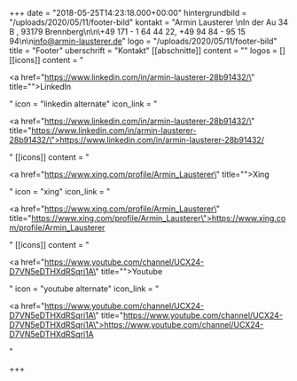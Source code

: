 +++
date = "2018-05-25T14:23:18.000+00:00"
hintergrundbild = "/uploads/2020/05/11/footer-bild"
kontakt = "Armin Lausterer  \nIn der Au 34 B , 93179 Brennberg\n\n\\+49 171 - 1 64 44 22, +49 94 84 - 95 15 94\n\n[info@armin-lausterer.de](mailto:info@armin-lausterer.de)"
logo = "/uploads/2020/05/11/footer-bild"
title = "Footer"
uberschrift = "Kontakt"
[[abschnitte]]
content = ""
logos = []
[[icons]]
content = "<p><a href=\"https://www.linkedin.com/in/armin-lausterer-28b91432/\" title=\"\">LinkedIn</a></p>"
icon = "linkedin alternate"
icon_link = "<p><a href=\"https://www.linkedin.com/in/armin-lausterer-28b91432/\" title=\"https://www.linkedin.com/in/armin-lausterer-28b91432/\">https://www.linkedin.com/in/armin-lausterer-28b91432/</a></p>"
[[icons]]
content = "<p><a href=\"https://www.xing.com/profile/Armin_Lausterer\" title=\"\">Xing</a></p>"
icon = "xing"
icon_link = "<p><a href=\"https://www.xing.com/profile/Armin_Lausterer\" title=\"https://www.xing.com/profile/Armin_Lausterer\">https://www.xing.com/profile/Armin_Lausterer</a></p>"
[[icons]]
content = "<p><a href=\"https://www.youtube.com/channel/UCX24-D7VN5eDTHXdRSqri1A\" title=\"\">Youtube</a></p>"
icon = "youtube alternate"
icon_link = "<p><a href=\"https://www.youtube.com/channel/UCX24-D7VN5eDTHXdRSqri1A\" title=\"https://www.youtube.com/channel/UCX24-D7VN5eDTHXdRSqri1A\">https://www.youtube.com/channel/UCX24-D7VN5eDTHXdRSqri1A</a></p>"

+++
